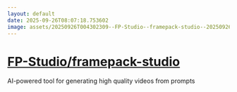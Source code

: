 ```yaml
---
layout: default
date: 2025-09-26T08:07:18.753602
image: assets/20250926T004302309--FP-Studio--framepack-studio--20250926T004809581--cropped.png
---
```


# [FP-Studio/framepack-studio](https://github.com/FP-Studio/framepack-studio)

AI-powered tool for generating high quality videos from prompts
